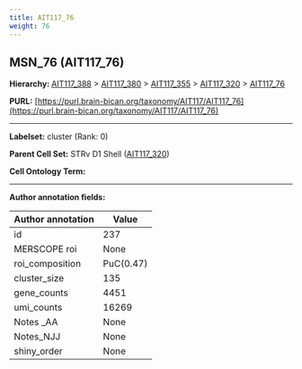 ```yaml
---
title: AIT117_76
weight: 76
---
```

## MSN_76 (AIT117_76)
<b>Hierarchy: </b>
[AIT117_388](../AIT117_388) >
[AIT117_380](../AIT117_380) >
[AIT117_355](../AIT117_355) >
[AIT117_320](../AIT117_320) >
[AIT117_76](../AIT117_76)

**PURL:** [https://purl.brain-bican.org/taxonomy/AIT117/AIT117_76](https://purl.brain-bican.org/taxonomy/AIT117/AIT117_76)

---


**Labelset:** cluster (Rank: 0)

**Parent Cell Set:** STRv D1 Shell ([AIT117_320](../AIT117_320))



**Cell Ontology Term:** 

[MARKER GENES.]: #


---

[TRANSFERRED ANNOTATIONS.]: #


[AUTHOR ANNOTATION FIELDS.]: #


**Author annotation fields:**

| Author annotation | Value |
|-------------------|-------|
|id|237|
|MERSCOPE roi|None|
|roi_composition|PuC(0.47) | PuPV(0.39) | CaB(0.11)|
|cluster_size|135|
|gene_counts|4451|
|umi_counts|16269|
|Notes _AA|None|
|Notes_NJJ|None|
|shiny_order|None|
